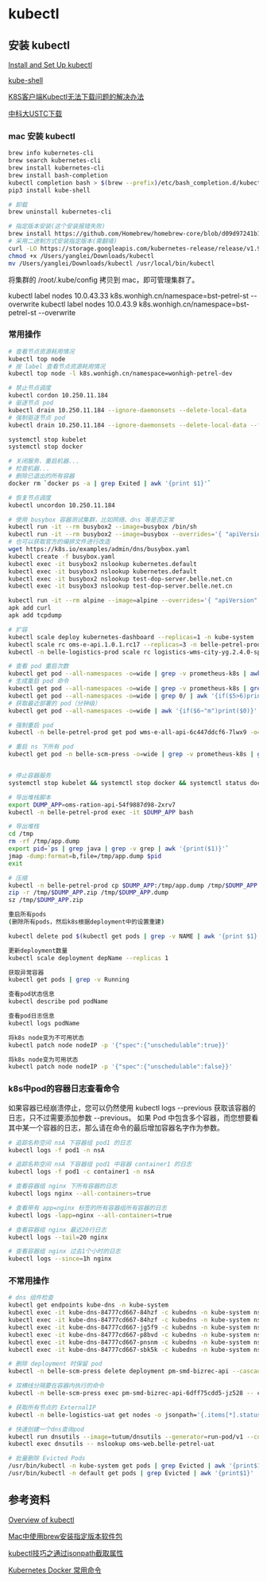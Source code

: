 # kubectl

## 安装 kubectl

[Install and Set Up kubectl](https://kubernetes.io/docs/tasks/tools/install-kubectl/)

[kube-shell](https://github.com/cloudnativelabs/kube-shell)

[K8S客户端Kubectl无法下载问题的解决办法](https://blog.csdn.net/csdn_duomaomao/article/details/78568551)

[中科大USTC下载](https://mirrors.ustc.edu.cn/kubernetes/apt/pool/)

### mac 安装 kubectl

```sh
brew info kubernetes-cli
brew search kubernetes-cli
brew install kubernetes-cli
brew install bash-completion
kubectl completion bash > $(brew --prefix)/etc/bash_completion.d/kubectl
pip3 install kube-shell

# 卸载
brew uninstall kubernetes-cli

# 指定版本安装(这个安装报错失败)
brew install https://github.com/Homebrew/homebrew-core/blob/d09d97241b17a5e02a25fc51fc56e2a5de74501c/Formula/kubernetes-cli.rb
# 采用二进制方式安装指定版本(需翻墙)
curl -LO https://storage.googleapis.com/kubernetes-release/release/v1.9.6/bin/darwin/amd64/kubectl
chmod +x /Users/yanglei/Downloads/kubectl
mv /Users/yanglei/Downloads/kubectl /usr/local/bin/kubectl
```

将集群的 /root/.kube/config 拷贝到 mac，即可管理集群了。

kubectl label nodes 10.0.43.33 k8s.wonhigh.cn/namespace=bst-petrel-st --overwrite
kubectl label nodes 10.0.43.9  k8s.wonhigh.cn/namespace=bst-petrel-st --overwrite

### 常用操作

```sh
# 查看节点资源耗用情况
kubectl top node
# 按 label 查看节点资源耗用情况
kubectl top node -l k8s.wonhigh.cn/namespace=wonhigh-petrel-dev

# 禁止节点调度
kubectl cordon 10.250.11.184
# 驱逐节点 pod
kubectl drain 10.250.11.184 --ignore-daemonsets --delete-local-data
# 强制驱逐节点 pod
kubectl drain 10.250.11.184 --ignore-daemonsets --delete-local-data --force

systemctl stop kubelet
systemctl stop docker

# 关闭服务、重启机器...
# 检查机器...
# 删除已退出的所有容器
docker rm `docker ps -a | grep Exited | awk '{print $1}'` 

# 恢复节点调度
kubectl uncordon 10.250.11.184

# 使用 busybox 容器测试集群，比如网络、dns 等是否正常
kubectl run -it --rm busybox2 --image=busybox /bin/sh
kubectl run -it --rm busybox2 --image=busybox --overrides='{ "apiVersion": "apps/v1", "kind": "Deployment", "spec": { "template": { "spec": { "nodeSelector": { "kubernetes.io/hostname": "10.0.42.176" } } } } }' /bin/sh
# 也可以获取官方的编排文件进行改造
wget https://k8s.io/examples/admin/dns/busybox.yaml
kubectl create -f busybox.yaml
kubectl exec -it busybox2 nslookup kubernetes.default
kubectl exec -it busybox3 nslookup kubernetes.default
kubectl exec -it busybox2 nslookup test-dop-server.belle.net.cn
kubectl exec -it busybox3 nslookup test-dop-server.belle.net.cn

kubectl run -it --rm alpine --image=alpine --overrides='{ "apiVersion": "apps/v1", "kind": "Deployment", "spec": { "template": { "spec": { "nodeSelector": { "kubernetes.io/hostname": "10.0.42.176" } } } } }' /bin/sh
apk add curl
apk add tcpdump

# 扩容
kubectl scale deploy kubernetes-dashboard --replicas=1 -n kube-system
kubectl scale rc oms-e-api.1.0.1.rc17 --replicas=3 -n belle-petrel-prod
kubectl -n belle-logistics-prod scale rc logistics-wms-city-yg.2.4.0-sp1.rc1 --replicas=5

# 查看 pod 重启次数
kubectl get pod --all-namespaces -o=wide | grep -v prometheus-k8s | awk '{if($5>0)print($0)}'
# 生成重启 pod 命令
kubectl get pod --all-namespaces -o=wide | grep -v prometheus-k8s | grep -v NAMESPACE | awk '{if($5>0)print("kubectl -n "$1" delete pod "$2)}'
kubectl get pod --all-namespaces -o=wide | grep 0/ | awk '{if($5>6)print("kubectl -n "$1" delete pod "$2)}'
# 获取最近部署的 pod（分钟级）
kubectl get pod --all-namespaces -o=wide | awk '{if($6~"m")print($0)}'

# 强制重启 pod
kubectl -n belle-petrel-prod get pod wms-e-all-api-6c447ddcf6-7lwx9 -o=yaml | kubectl replace --force -f -

# 重启 ns 下所有 pod
kubectl get pod -n belle-scm-press -o=wide | grep -v prometheus-k8s | grep -v NAMESPACE | awk '{if(1>0)print("kubectl -n belle-scm-press delete pod "$1)}'


# 停止容器服务
systemctl stop kubelet && systemctl stop docker && systemctl status docker

# 导出堆栈脚本
export DUMP_APP=oms-ration-api-54f9887d98-2xrv7
kubectl -n belle-petrel-prod exec -it $DUMP_APP bash

# 导出堆栈
cd /tmp
rm -rf /tmp/app.dump
export pid=`ps | grep java | grep -v grep | awk '{print($1)}'`
jmap -dump:format=b,file=/tmp/app.dump $pid
exit

# 压缩
kubectl -n belle-petrel-prod cp $DUMP_APP:/tmp/app.dump /tmp/$DUMP_APP.dump
zip -r /tmp/$DUMP_APP.zip /tmp/$DUMP_APP.dump
sz /tmp/$DUMP_APP.zip
```

```sh
重启所有pods
(删除所有pods，然后k8s根据deployment中的设置重建)

kubectl delete pod $(kubectl get pods | grep -v NAME | awk '{print $1}')

更新deployment数量
kubectl scale deployment depName --replicas 1

获取异常容器
kubectl get pods | grep -v Running

查看pod状态信息
kubectl describe pod podName

查看pod日志信息
kubectl logs podName

将k8s node变为不可用状态
kubectl patch node nodeIP -p '{"spec":{"unschedulable":true}}'

将k8s node变为可用状态
kubectl patch node nodeIP -p '{"spec":{"unschedulable":false}}'
```

### k8s中pod的容器日志查看命令

如果容器已经崩溃停止，您可以仍然使用 kubectl logs --previous 获取该容器的日志，只不过需要添加参数 --previous。 如果 Pod 中包含多个容器，而您想要看其中某一个容器的日志，那么请在命令的最后增加容器名字作为参数。

```sh
# 追踪名称空间 nsA 下容器组 pod1 的日志
kubectl logs -f pod1 -n nsA

# 追踪名称空间 nsA 下容器组 pod1 中容器 container1 的日志
kubectl logs -f pod1 -c container1 -n nsA

# 查看容器组 nginx 下所有容器的日志
kubectl logs nginx --all-containers=true

# 查看带有 app=nginx 标签的所有容器组所有容器的日志
kubectl logs -lapp=nginx --all-containers=true

# 查看容器组 nginx 最近20行日志
kubectl logs --tail=20 nginx

# 查看容器组 nginx 过去1个小时的日志
kubectl logs --since=1h nginx
```

### 不常用操作

```sh
# dns 组件检查
kubectl get endpoints kube-dns -n kube-system 
kubectl exec -it kube-dns-84777cd667-84hzf -c kubedns -n kube-system nslookup kubernetes.default 127.0.0.1
kubectl exec -it kube-dns-84777cd667-84hzf -c kubedns -n kube-system nslookup test-dop-server.belle.net.cn 127.0.0.1
kubectl exec -it kube-dns-84777cd667-jg5f9 -c kubedns -n kube-system nslookup test-dop-server.belle.net.cn 127.0.0.1
kubectl exec -it kube-dns-84777cd667-p8bvd -c kubedns -n kube-system nslookup test-dop-server.belle.net.cn 127.0.0.1
kubectl exec -it kube-dns-84777cd667-pnsnm -c kubedns -n kube-system nslookup test-dop-server.belle.net.cn 127.0.0.1
kubectl exec -it kube-dns-84777cd667-sbk5k -c kubedns -n kube-system nslookup test-dop-server.belle.net.cn 127.0.0.1

# 删除 deployment 时保留 pod
kubectl -n belle-scm-press delete deployment pm-smd-bizrec-api --cascade=false

# 双横线分隔要在容器内执行的命令
kubectl -n belle-scm-press exec pm-smd-bizrec-api-6dff75cdd5-jz528 -- curl -s http://www.baidu.com

# 获取所有节点的 ExternalIP
kubectl -n belle-logistics-uat get nodes -o jsonpath='{.items[*].status.addresses[?(@.type=="ExternalIP")].address}'

# 快速创建一个dns查询pod
kubectl run dnsutils --image=tutum/dnsutils --generator=run-pod/v1 --command -- sleep infinity 
kubectl exec dnsutils -- nslookup oms-web.belle-petrel-uat

# 批量删除 Evicted Pods
/usr/bin/kubectl -n kube-system get pods | grep Evicted | awk '{print$1}' | xargs kubectl -n kube-system delete pod
/usr/bin/kubectl -n default get pods | grep Evicted | awk '{print$1}' | xargs kubectl -n default delete pod
```

## 参考资料

[Overview of kubectl](https://kubernetes.io/docs/reference/kubectl/overview/)

[Mac中使用brew安装指定版本软件包](https://segmentfault.com/a/1190000015346120?utm_source=tag-newest)

[kubectl技巧之通过jsonpath截取属性](https://www.cnblogs.com/tylerzhou/p/11049050.html)

[Kubernetes Docker 常用命令](https://www.cnblogs.com/xiangsikai/p/9995385.html)
